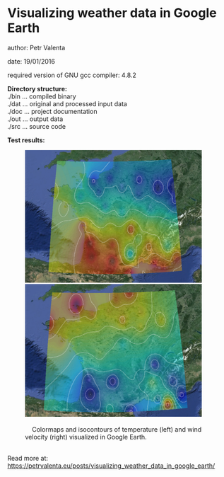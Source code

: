 # Visualizing weather data in Google Earth

author: Petr Valenta

date: 19/01/2016

required version of GNU gcc compiler: 4.8.2

**Directory structure:**  
./bin ... compiled binary  
./dat ... original and processed input data  
./doc ... project documentation  
./out ... output data  
./src ... source code  

**Test results:** 
<div>
<span>
<figure>
  <img src="https://github.com/valenpe7/scientific_visualization/blob/master/doc/img/temperature.png" width="400" height="300">
  <img src="https://github.com/valenpe7/scientific_visualization/blob/master/doc/img/wind.png" width="400" height="300">
  <figcaption>
  <br> &nbsp; &nbsp; Colormaps and isocontours of temperature (left) and wind velocity (right) visualized in Google Earth.
  </figcaption>
</figure>
</div>
</span>

<br> Read more at: https://petrvalenta.eu/posts/visualizing_weather_data_in_google_earth/

